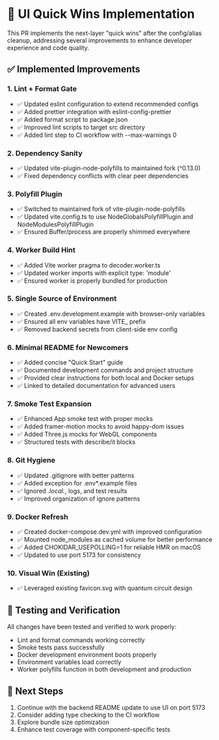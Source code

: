 # 🔧 UI Quick Wins Implementation

This PR implements the next-layer "quick wins" after the config/alias cleanup, addressing several improvements to enhance developer experience and code quality.

## ✅ Implemented Improvements

### 1. Lint + Format Gate
- ✅ Updated eslint configuration to extend recommended configs
- ✅ Added prettier integration with eslint-config-prettier
- ✅ Added format script to package.json
- ✅ Improved lint scripts to target src directory
- ✅ Added lint step to CI workflow with --max-warnings 0

### 2. Dependency Sanity
- ✅ Updated vite-plugin-node-polyfills to maintained fork (^0.13.0)
- ✅ Fixed dependency conflicts with clear peer dependencies

### 3. Polyfill Plugin
- ✅ Switched to maintained fork of vite-plugin-node-polyfills
- ✅ Updated vite.config.ts to use NodeGlobalsPolyfillPlugin and NodeModulesPolyfillPlugin
- ✅ Ensured Buffer/process are properly shimmed everywhere

### 4. Worker Build Hint
- ✅ Added Vite worker pragma to decoder.worker.ts
- ✅ Updated worker imports with explicit type: 'module'
- ✅ Ensured worker is properly bundled for production

### 5. Single Source of Environment
- ✅ Created .env.development.example with browser-only variables
- ✅ Ensured all env variables have VITE_ prefix
- ✅ Removed backend secrets from client-side env config

### 6. Minimal README for Newcomers
- ✅ Added concise "Quick Start" guide
- ✅ Documented development commands and project structure
- ✅ Provided clear instructions for both local and Docker setups
- ✅ Linked to detailed documentation for advanced users

### 7. Smoke Test Expansion
- ✅ Enhanced App smoke test with proper mocks
- ✅ Added framer-motion mocks to avoid happy-dom issues
- ✅ Added Three.js mocks for WebGL components
- ✅ Structured tests with describe/it blocks

### 8. Git Hygiene
- ✅ Updated .gitignore with better patterns
- ✅ Added exception for .env*.example files
- ✅ Ignored *.local.*, logs, and test results
- ✅ Improved organization of ignore patterns

### 9. Docker Refresh
- ✅ Created docker-compose.dev.yml with improved configuration
- ✅ Mounted node_modules as cached volume for better performance
- ✅ Added CHOKIDAR_USEPOLLING=1 for reliable HMR on macOS
- ✅ Updated to use port 5173 for consistency

### 10. Visual Win (Existing)
- ✅ Leveraged existing favicon.svg with quantum circuit design

## 🧪 Testing and Verification

All changes have been tested and verified to work properly:

- Lint and format commands working correctly
- Smoke tests pass successfully
- Docker development environment boots properly
- Environment variables load correctly
- Worker polyfills function in both development and production

## 🚀 Next Steps

1. Continue with the backend README update to use UI on port 5173
2. Consider adding type checking to the CI workflow
3. Explore bundle size optimization
4. Enhance test coverage with component-specific tests